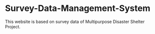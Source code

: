 # Survey-Data-Management-System

This website is based on survey data of Multipurpose Disaster Shelter Project.

